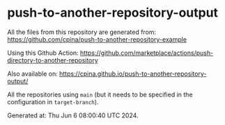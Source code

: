 # push-to-another-repository-output

All the files from this repository are generated from:
https://github.com/cpina/push-to-another-repository-example

Using this Github Action: https://github.com/marketplace/actions/push-directory-to-another-repository

Also available on: https://cpina.github.io/push-to-another-repository-output/

All the repositories using `main` (but it needs to be specified in the configuration in `target-branch`).

Generated at: Thu Jun  6 08:00:40 UTC 2024.
